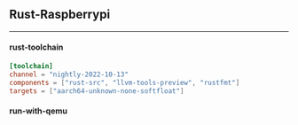 ## Rust-Raspberrypi

---

#### rust-toolchain
```toml
[toolchain]
channel = "nightly-2022-10-13"
components = ["rust-src", "llvm-tools-preview", "rustfmt"]
targets = ["aarch64-unknown-none-softfloat"]
```

#### run-with-qemu

```shell

```